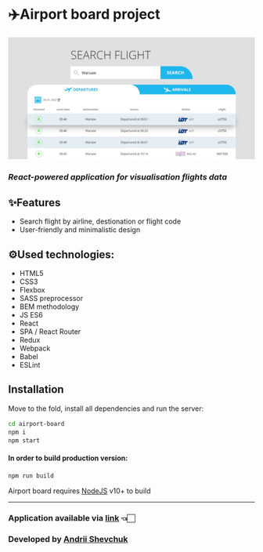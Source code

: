# ✈️Airport board project

  <img src="./images/layout_images/airport-board-overlay.jpeg" width="1000">

### _React-powered application for visualisation flights data_

## ✨Features

- Search flight by airline, destionation or flight code
- User-friendly and minimalistic design

## ⚙️Used technologies:

- HTML5
- CSS3
- Flexbox
- SASS preprocessor
- BEM methodology
- JS ES6
- React 
- SPA / React Router
- Redux
- Webpack
- Babel
- ESLint


## Installation

Move to the fold, install all dependencies and run the server:

```sh
cd airport-board
npm i
npm start
```
#### In order to build production version:

```sh
npm run build
```

Airport board requires [NodeJS](https://nodejs.org/) v10+ to build

<hr/>

### Application available via [link](https://incomparable-torte-1841c0.netlify.app/) 👈🏻 ###

### Developed by [Andrii Shevchuk](https://github.com/Andrii618/) ###
